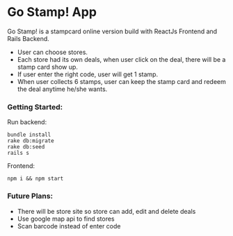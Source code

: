 # Go Stamp! App

Go Stamp! is a stampcard online version build with ReactJs Frontend and Rails Backend.
- User can choose stores.
- Each store had its own deals, when user click on the deal, there will be a stamp card show up.
- If user enter the right code, user will get 1 stamp.
- When user collects 6 stamps, user can keep the stamp card and redeem the deal anytime he/she wants.

### Getting Started:

Run backend:
```
bundle install
rake db:migrate
rake db:seed
rails s
```

Frontend:
```
npm i && npm start
```

### Future Plans:
- There will be store site so store can add, edit and delete deals
- Use google map api to find stores
- Scan barcode instead of enter code

